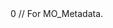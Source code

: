 <dec f='llvm/llvm/include/llvm/CodeGen/MachineOperand.h' l='172' type='const llvm::MDNode *'/>
<use f='llvm/llvm/include/llvm/CodeGen/MachineOperand.h' l='645' u='r' c='_ZNK4llvm14MachineOperand11getMetadataEv'/>
<use f='llvm/llvm/include/llvm/CodeGen/MachineOperand.h' l='683' u='w' c='_ZN4llvm14MachineOperand11setMetadataEPKNS_6MDNodeE'/>
<use f='llvm/llvm/include/llvm/CodeGen/MachineOperand.h' l='897' u='w' c='_ZN4llvm14MachineOperand14CreateMetadataEPKNS_6MDNodeE'/>
<offset>0</offset>
<doc f='llvm/llvm/include/llvm/CodeGen/MachineOperand.h' l='172'>// For MO_Metadata.</doc>

